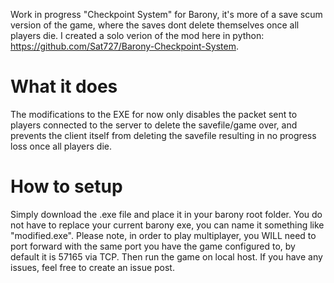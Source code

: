 Work in progress "Checkpoint System" for Barony, it's more of a save scum version of the game, where the saves dont delete themselves once all players die. I created a solo verion of the mod here in python: https://github.com/Sat727/Barony-Checkpoint-System.


# What it does

The modifications to the EXE for now only disables the packet sent to players connected to the server to delete the savefile/game over, and prevents the client itself from deleting the savefile resulting in no progress loss once all players die.

# How to setup

Simply download the .exe file and place it in your barony root folder. You do not have to replace your current barony exe, you can name it something like "modified.exe". Please note, in order to play multiplayer, you WILL need to port forward with the same port you have the game configured to, by default it is 57165 via TCP. Then run the game on local host. If you have any issues, feel free to create an issue post.

